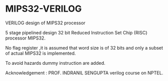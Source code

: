 # MIPS32-VERILOG
VERILOG design of MIPS32 processor

5 stage pipelined design 32 bit Reduced Instruction Set Chip (RISC)  processor MIPS32.

No flag register ,it is assumed that word size is of 32 bits and only a subset of actual MIPS32 is implemented.

To avoid hazards dummy instruction are added.

Acknowledgement : PROF. INDRANIL SENGUPTA verilog course on NPTEL.
